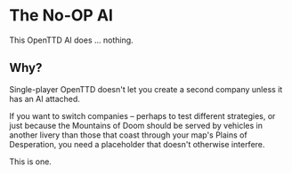 # The No-OP AI

This OpenTTD AI does … nothing.

## Why?

Single-player OpenTTD doesn't let you create a second company unless it has
an AI attached.

If you want to switch companies – perhaps to test different strategies, or
just because the Mountains of Doom should be served by vehicles in another
livery than those that coast through your map's Plains of Desperation, you
need a placeholder that doesn't otherwise interfere.

This is one.

